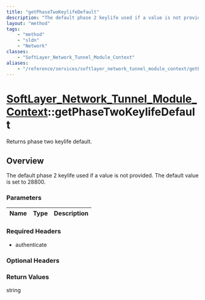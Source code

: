 ```yaml
---
title: "getPhaseTwoKeylifeDefault"
description: "The default phase 2 keylife used if a value is not provided.  The default value is set to 28800."
layout: "method"
tags:
    - "method"
    - "sldn"
    - "Network"
classes:
    - "SoftLayer_Network_Tunnel_Module_Context"
aliases:
    - "/reference/services/softlayer_network_tunnel_module_context/getPhaseTwoKeylifeDefault"
---
```

# [SoftLayer_Network_Tunnel_Module_Context](/reference/services/SoftLayer_Network_Tunnel_Module_Context)::getPhaseTwoKeylifeDefault

Returns phase two keylife default.


## Overview 
The default phase 2 keylife used if a value is not provided.  The default value is set to 28800. 

### Parameters 
|Name | Type | Description |
| --- | --- | --- |


### Required Headers
* authenticate

### Optional Headers

### Return Values
string

